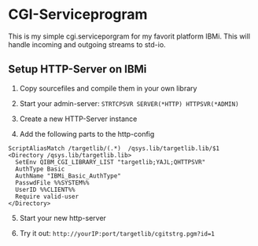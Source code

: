 # CGI-Serviceprogram

This is my simple cgi.serviceporgram for my favorit platform IBMi.
This will handle incoming and outgoing streams to std-io.

## Setup HTTP-Server on IBMi
1. Copy sourcefiles and compile them in your own library

2. Start your admin-server: ```STRTCPSVR SERVER(*HTTP) HTTPSVR(*ADMIN)```

3. Create a new HTTP-Server instance

4. Add the following parts to the http-config
```
ScriptAliasMatch /targetlib/(.*)  /qsys.lib/targetlib.lib/$1
<Directory /qsys.lib/targetlib.lib>
  SetEnv QIBM_CGI_LIBRARY_LIST "targetlib;YAJL;QHTTPSVR"
  AuthType Basic
  AuthName "IBMi_Basic_AuthType"
  PasswdFile %%SYSTEM%%
  UserID %%CLIENT%%
  Require valid-user
</Directory>
```

5. Start your new http-server

6. Try it out: ```http://yourIP:port/targetlib/cgitstrg.pgm?id=1```
